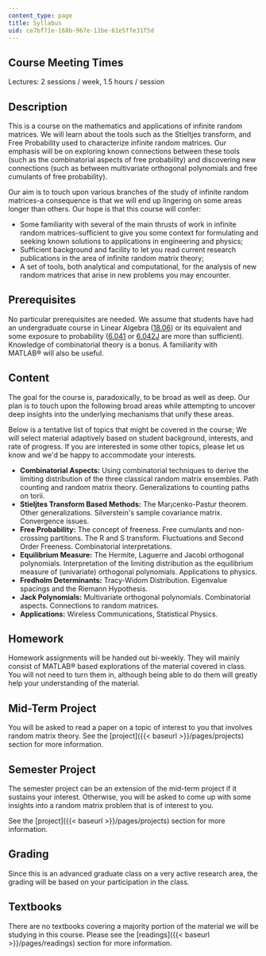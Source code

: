 ```yaml
---
content_type: page
title: Syllabus
uid: ce7bf71e-168b-967e-11be-61e5ffe31f5d
---
```


Course Meeting Times
--------------------

Lectures: 2 sessions / week, 1.5 hours / session

Description
-----------

This is a course on the mathematics and applications of infinite random matrices. We will learn about the tools such as the Stieltjes transform, and Free Probability used to characterize infinite random matrices. Our emphasis will be on exploring known connections between these tools (such as the combinatorial aspects of free probability) and discovering new connections (such as between multivariate orthogonal polynomials and free cumulants of free probability).

Our aim is to touch upon various branches of the study of infinite random matrices-a consequence is that we will end up lingering on some areas longer than others. Our hope is that this course will confer:

*   Some familiarity with several of the main thrusts of work in infinite random matrices-sufficient to give you some context for formulating and seeking known solutions to applications in engineering and physics;
*   Sufficient background and facility to let you read current research publications in the area of infinite random matrix theory;
*   A set of tools, both analytical and computational, for the analysis of new random matrices that arise in new problems you may encounter.

Prerequisites
-------------

No particular prerequisites are needed. We assume that students have had an undergraduate course in Linear Algebra ([18.06](/courses/18-06-linear-algebra-spring-2005)) or its equivalent and some exposure to probability ([6.041](/courses/6-041-probabilistic-systems-analysis-and-applied-probability-spring-2006/) or [6.042J](/courses/6-042j-mathematics-for-computer-science-fall-2010/) are more than sufficient). Knowledge of combinatorial theory is a bonus. A familiarity with MATLAB® will also be useful.

Content
-------

The goal for the course is, paradoxically, to be broad as well as deep. Our plan is to touch upon the following broad areas while attempting to uncover deep insights into the underlying mechanisms that unify these areas.

Below is a tentative list of topics that might be covered in the course; We will select material adaptively based on student background, interests, and rate of progress. If you are interested in some other topics, please let us know and we'd be happy to accommodate your interests.

*   **Combinatorial Aspects:** Using combinatorial techniques to derive the limiting distribution of the three classical random matrix ensembles. Path counting and random matrix theory. Generalizations to counting paths on torii.
*   **Stieljtes Transform Based Methods:** The Mar¡cenko-Pastur theorem. Other generalizations. Silverstein's sample covariance matrix. Convergence issues.
*   **Free Probability:** The concept of freeness. Free cumulants and non-crossing partitions. The R and S transform. Fluctuations and Second Order Freeness. Combinatorial interpretations.
*   **Equilibrium Measure:** The Hermite, Laguerre and Jacobi orthogonal polynomials. Interpretation of the limiting distribution as the equilibrium measure of (univariate) orthogonal polynomials. Applications to physics.
*   **Fredholm Determinants:** Tracy-Widom Distribution. Eigenvalue spacings and the Riemann Hypothesis.
*   **Jack Polynomials:** Multivariate orthogonal polynomials. Combinatorial aspects. Connections to random matrices.
*   **Applications:** Wireless Communications, Statistical Physics.

Homework
--------

Homework assignments will be handed out bi-weekly. They will mainly consist of MATLAB® based explorations of the material covered in class. You will not need to turn them in, although being able to do them will greatly help your understanding of the material.

Mid-Term Project
----------------

You will be asked to read a paper on a topic of interest to you that involves random matrix theory. See the [project]({{< baseurl >}}/pages/projects) section for more information.

Semester Project
----------------

The semester project can be an extension of the mid-term project if it sustains your interest. Otherwise, you will be asked to come up with some insights into a random matrix problem that is of interest to you.

See the [project]({{< baseurl >}}/pages/projects) section for more information.

Grading
-------

Since this is an advanced graduate class on a very active research area, the grading will be based on your participation in the class.

Textbooks
---------

There are no textbooks covering a majority portion of the material we will be studying in this course. Please see the [readings]({{< baseurl >}}/pages/readings) section for more information.